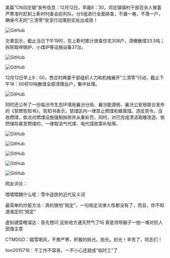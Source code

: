 美篇“CN邓庄镇”发布信息：12月12日，早晨8：30，邓庄镇镇村干部百余人冒着严寒准时赶到上靳村村委会前列队，分5组进行全面排查，不漏一巷，不落一户，确保今天的“三清零”攻坚行动落到实处出成效！

![GitHub](https://chinadigitaltimes.net/chinese/files/2020/12/post-660897-5feccbebc55fd.png)

文章显示，截止当日下午19时，在上靳村累计排查住宅308户，清缴散煤33.5吨；拆除取缔锅炉、小煤炉等设施设备37台。

![GitHub](https://chinadigitaltimes.net/chinese/files/2020/12/post-660897-5feccbf00fb0d.png)

![GitHub](https://chinadigitaltimes.net/chinese/files/2020/12/post-660897-5feccbf4c8f2c.png)

12月12日早上9：00，贾庄村两委干部组织人力和机械展开“三清零”行动，截止下午18：00将10吨散煤全部清理出户，集中处理。

![GitHub](https://chinadigitaltimes.net/chinese/files/2020/12/post-660897-5feccbf81a579.png)

同时还公布了一份临汾市生态环境局襄汾分局、襄汾能源局、襄汾公安局联合发布的《禁燃告知书》，告知书表示，禁煤区内一律禁止燃煤和蜂窝煤。违反禁令，没收燃煤，依法对燃煤设施强制拆除并从重处罚，同时，对已完成清洁取暖改造、依然储存甚至燃煤的，一律取消气代煤、电代煤政策补贴等。

![GitHub](https://chinadigitaltimes.net/chinese/files/2020/12/post-660897-5feccbfb03588.png)

![GitHub](https://chinadigitaltimes.net/chinese/files/2020/12/post-660897-5feccbffdaeb1.png)

![GitHub](https://chinadigitaltimes.net/chinese/files/2020/12/post-660897-5feccc039b3f2.png)

![GitHub](https://chinadigitaltimes.net/chinese/files/2020/12/post-660897-5feccc077c16c.png)

![GitHub](https://chinadigitaltimes.net/chinese/files/2020/12/post-660897-5feccc0d54b86.png)

网友评论：

喂喂喂魏什么呢：雪中送炭的近代反义词

最简单的炒股方法：真的很怕“规定”，一句规定法律人性都没有了，而且，你不知道谁定的“规定”

虚拟键盘瞎溜达：首先想问 这些地方通天然气了吗 真是领导脑子一拍一堆对抗人民馊主意

CTMDGD：踏雪喝风，不畏严寒，积极的拆光，抬光，封光！辛苦了，同志们！

lion2015716：干工作不容易，一不小心还就成“临时工”了

